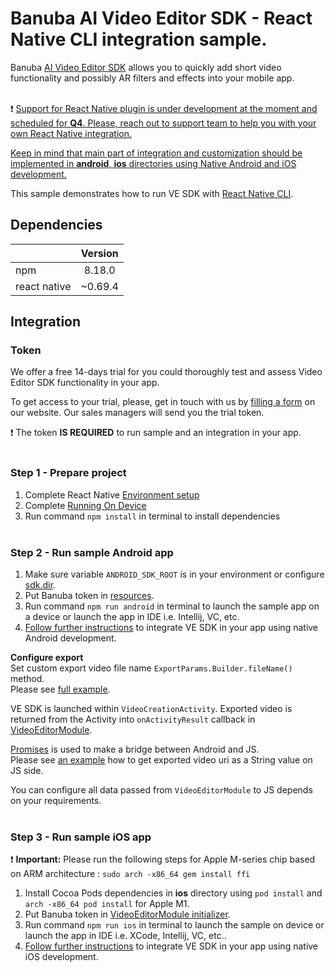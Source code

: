 # Banuba AI Video Editor SDK - React Native CLI integration sample.
Banuba [AI Video Editor SDK](https://www.banuba.com/video-editor-sdk) allows you to quickly add short video functionality and possibly AR filters and effects into your mobile app.
<br></br>

:exclamation: <ins>Support for React Native plugin is under development at the moment and scheduled for __Q4__. Please, reach out to [support team](https://www.banuba.com/faq/kb-tickets/new) to help you with your own React Native integration.<ins>

<ins>Keep in mind that main part of integration and customization should be implemented in **android**, **ios** directories using Native Android and iOS development.<ins>

This sample demonstrates how to run VE SDK with [React Native CLI](https://reactnative.dev/).

## Dependencies
|              | Version | 
|--------------|:-------:|
| npm          | 8.18.0  |
| react native | ~0.69.4 |

## Integration

### Token
We offer а free 14-days trial for you could thoroughly test and assess Video Editor SDK functionality in your app.

To get access to your trial, please, get in touch with us by [filling a form](https://www.banuba.com/video-editor-sdk) on our website. Our sales managers will send you the trial token.

:exclamation: The token **IS REQUIRED** to run sample and an integration in your app.</br>
<br>
### Step 1 - Prepare project
1. Complete React Native [Environment setup](https://reactnative.dev/docs/environment-setup)
2. Complete [Running On Device](https://reactnative.dev/docs/running-on-device)
3. Run command ```npm install``` in terminal to install dependencies
<br></br>

### Step 2 - Run sample Android app
1. Make sure variable ```ANDROID_SDK_ROOT``` is in your environment or configure [sdk.dir](https://github.com/Banuba/ve-sdk-react-native-cli-integration-sample/blob/main/android/local.properties#1).
2. Put Banuba token in [resources](https://github.com/Banuba/ve-sdk-react-native-cli-integration-sample/blob/main/android/app/src/main/res/values/strings.xml#5).
3. Run command ```npm run android``` in terminal to launch the sample app on a device or launch the app in IDE i.e. Intellij, VC, etc.
4. [Follow further instructions](https://github.com/Banuba/ve-sdk-android-integration-sample) to integrate VE SDK in your app using native Android development.

__Configure export__</br>
Set custom export video file name ```ExportParams.Builder.fileName()``` method.<br>
Please see [full example](https://github.com/Banuba/ve-sdk-react-native-cli-integration-sample/blob/main/android/app/src/main/java/com/vesdkreactnativeintegrationsample/videoeditor/export/IntegrationAppExportParamsProvider.kt#L41).

VE SDK is launched within ```VideoCreationActivity```. Exported video is returned from the Activity into ```onActivityResult``` callback
in [VideoEditorModule](https://github.com/Banuba/ve-sdk-react-native-cli-integration-sample/blob/main/android/app/src/main/java/com/vesdkreactnativeintegrationsample/VideoEditorModule.kt#L25).

[Promises](https://reactnative.dev/docs/native-modules-android#promises) is used to make a bridge between Android and JS.<br>
Please see [an example](https://github.com/Banuba/ve-sdk-react-native-cli-integration-sample/blob/main/App.js#L37)
how to get exported video uri as a String value on JS side.

You can configure all data passed from ```VideoEditorModule``` to JS depends on your requirements.
<br></br>

### Step 3 - Run sample iOS app
:exclamation: **Important:** Please run the following steps for Apple M-series chip based on ARM architecture :
`sudo arch -x86_64 gem install ffi`

1. Install Cocoa Pods dependencies in **ios** directory using ```pod install``` and ```arch -x86_64 pod install``` for Apple M1.
2. Put Banuba token in [VideoEditorModule initializer](https://github.com/Banuba/ve-sdk-react-native-cli-integration-sample/blob/main/ios/VideoEditorModule.swift#L34).
3. Run command ```npm run ios``` in terminal to launch the sample on device or launch the app in IDE i.e. XCode, Intellij, VC, etc..
4. [Follow further instructions](https://github.com/Banuba/ve-sdk-ios-integration-sample) to integrate VE SDK in your app using native iOS development.

